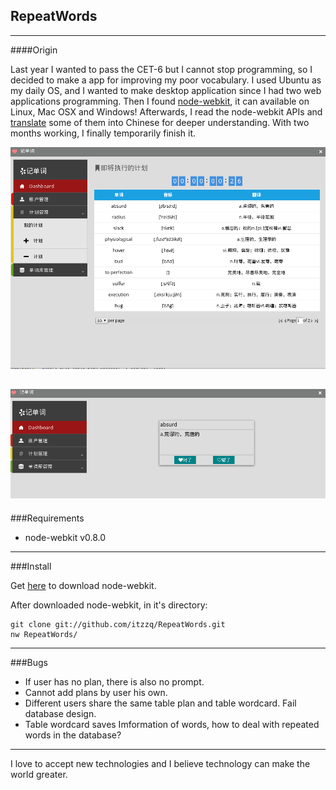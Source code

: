 RepeatWords
------------
 --- 
####Origin

Last year I wanted to pass the CET-6 but I cannot stop programming, so I decided to make a app for improving my poor vocabulary. I used Ubuntu as my daily OS, and I wanted to make desktop application since I had two web applications programming. Then I found [node-webkit](https://github.com/rogerwang/node-webkit), it can available on Linux, Mac OSX and Windows! Afterwards, I read the node-webkit APIs and [translate](http://itzzq.tumblr.com/search/node-webkit) some of them into Chinese for deeper understanding. With two months working, I finally temporarily finish it.

![screenshot](https://github.com/itzzq/RepeatWords/blob/master/screenshot/screenshot70.png?raw=true)

![screenshot2](https://github.com/itzzq/RepeatWords/blob/master/screenshot/screenshot71.png?raw=true)
 --- 
###Requirements

+  node-webkit v0.8.0


------------------------
###Install

Get [here](https://github.com/rogerwang/node-webkit) to download node-webkit.

After downloaded node-webkit, in it's directory:

    git clone git://github.com/itzzq/RepeatWords.git
    nw RepeatWords/


 --- 
###Bugs
+ If user has no plan, there is also no prompt.
+ Cannot add plans by user his own.
+ Different users share the same table plan and table wordcard. Fail database design.
+ Table wordcard saves Imformation of words, how to deal with repeated words in the database?


-------------------
I love to accept new technologies and I believe technology can make the world greater.


